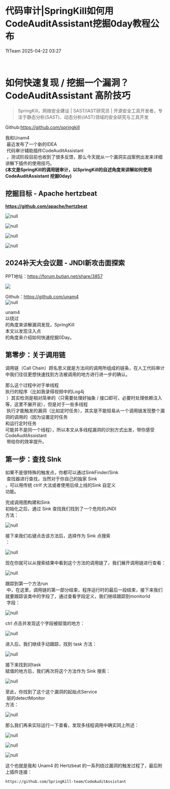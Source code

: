 #  代码审计|SpringKill如何用CodeAuditAssistant挖掘0day教程公布   
 TtTeam   2025-04-22 03:27  
  
   
  
# 如何快速复现 / 挖掘一个漏洞？CodeAuditAssistant 高阶技巧  
> SpringKill，网络安全建设 | SAST/IAST研究员 | 开源安全工具开发者，专注于静态分析(SAST)、动态分析(IAST)领域的安全研究与工具开发  
  
Github:https://github.com/springkill  
  
  
我和Unam4  
 最近发布了一个新的IDEA  
 代码审计辅助插件CodeAuditAssistant  
 ，测试阶段目前也收到了很多反馈，那么今天就从一个漏洞实战案例出发来详细讲解下插件的使用技巧。  
**(本文是SpringKill的调用链审计，以SpringKill的自述角度来讲解如何使用CodeAuditAssistant 挖掘0day)**  
  
## 挖掘目标 - Apache hertzbeat  
  
**https://github.com/apache/hertzbeat**  
  
![](https://mmbiz.qpic.cn/sz_mmbiz_jpg/hFPkDXcMlMsItnV9OKcTENTwSOyNDnicN1CkcLrRT5Bq1qVYDYHrHwMOxnyibHPy9DLccMHeHLk0gITL1L10YiaxQ/640?wx_fmt=jpeg&from=appmsg "null")  
  
  
![](https://mmbiz.qpic.cn/sz_mmbiz_jpg/hFPkDXcMlMsItnV9OKcTENTwSOyNDnicNbUJMLyHTwtW40p8onTGOl83gHMMiaf5uvDyhpgErZQ7hicjjGZ6CdNcg/640?wx_fmt=jpeg&from=appmsg "null")  
  
  
![](https://mmbiz.qpic.cn/sz_mmbiz_jpg/hFPkDXcMlMsItnV9OKcTENTwSOyNDnicNicZ1Jy1kFPvQZoneft38dnHHibcY4wC4WsrNSUYFk2HJ2eib8s7DLVw0Q/640?wx_fmt=jpeg&from=appmsg "null")  
  
  
![](https://mmbiz.qpic.cn/sz_mmbiz_jpg/hFPkDXcMlMsItnV9OKcTENTwSOyNDnicNJhvLTzgV9qddn3FPZUkeAv7iacy9eN7GibXtajK3JX5MpRQ7wyV8bzVg/640?wx_fmt=jpeg&from=appmsg "null")  
  
## 2024补天大会议题 - JNDI新攻击面探索  
  
PPT地址：https://forum.butian.net/share/3857  
  
![](https://mmbiz.qpic.cn/sz_mmbiz_png/hFPkDXcMlMsItnV9OKcTENTwSOyNDnicNQibKah2OIgo3x4THqd73KE6dIhGicVhfyv26icuTqqqHjVPiaanqIeCGpQ/640?wx_fmt=png&from=appmsg "")  
  
  
Github：https://github.com/unam4  
![](https://mmbiz.qpic.cn/sz_mmbiz_png/hFPkDXcMlMsItnV9OKcTENTwSOyNDnicNCCyGQeLicO02L2z5BNOiaTibgXRZW1SOUiaLQLc57Kj8LfL6EHMO5icxtcg/640?wx_fmt=png&from=appmsg "null")  
  
  
unam4  
以绕过  
的角度来讲解漏洞发现，SpringKill  
本文以发现注入点  
的角度来介绍如何快速挖掘0Day。  
  
## 第零步：关于调用链  
  
调用链（Call Chain）顾名思义就是方法间的调用所组成的链条，在人工代码审计中我们往往更想快速找到方法被调用的地方进行进一步的确认。  
  
那么这个过程中对于单线程  
执行的程序（比如我录得视频中的Log4j  
 ）其实检测是相对简单的（只需要处理好抽象 / 接口即可，必要时处理依赖注入等，这里不展开说），但是对于一些多线程  
 执行才能触发的漏洞（比如定时任务），其实是不能轻易从一个调用链发现整个漏洞的调用的（因为设置定时任务  
和运行定时任务  
可能并不是同一个线程），所以本文从多线程漏洞的识别方式出发，带你感受CodeAuditAssistant  
 带给你的效率提升。  
## 第一步：查找 SInk  
  
如果不是很特殊的触发点，你都可以通过SinkFinder/Sink  
 查找器进行查找，当然对于你自己的独家 Sink  
，可以用传统 ctrlf 大法或者使用后续上线的Sink 自定义  
功能。  
  
完成调用图构建和Sink  
初始化之后，通过 Sink 查找我们找到了一个危险的JNDI  
方法：  
  
![](https://mmbiz.qpic.cn/sz_mmbiz_png/hFPkDXcMlMsItnV9OKcTENTwSOyNDnicNIFQwb1WxAhupKMfg1xsNJbY9uaP1icLBP6OA1ZBNWOUyun8LGDoGAicQ/640?wx_fmt=png&from=appmsg "null")  
  
  
接下来我们右键点击该方法后，选择作为 Sink 点搜索  
：  
  
![](https://mmbiz.qpic.cn/sz_mmbiz_png/hFPkDXcMlMsItnV9OKcTENTwSOyNDnicNObRk3ew1fKymCVL1AlAYt9Kuuj0xLb3cZ7O5bxMwLp2WuW94blyWlw/640?wx_fmt=png&from=appmsg "null")  
  
  
现在你就可以从搜索结果中看到这个方法的调用链了，我们展开调用链进行查看：  
  
![](https://mmbiz.qpic.cn/sz_mmbiz_png/hFPkDXcMlMsItnV9OKcTENTwSOyNDnicN2o5LlzzC6rYrTEzggGbIicQn0NRZGTzo9TckCbL75NZ1eM1VOdQOtrQ/640?wx_fmt=png&from=appmsg "null")  
  
  
跟踪到第一个方法run  
 中，在这里，调用链的第一部分结束，程序运行时的最后一段结束，接下来我们就要跟踪该类中的字段了，通过查看字段定义，我们继续跟踪到monitorId  
 字段：  
  
![](https://mmbiz.qpic.cn/sz_mmbiz_png/hFPkDXcMlMsItnV9OKcTENTwSOyNDnicNHEyFN2PA8RP6xya1A88EGM2UkSgHoXVLr9ibn6F33FKRbBuShiaLwLSQ/640?wx_fmt=png&from=appmsg "null")  
  
  
ctrl 点击并发现这个字段被赋值的地方：  
  
![](https://mmbiz.qpic.cn/sz_mmbiz_png/hFPkDXcMlMsItnV9OKcTENTwSOyNDnicN1HyKopjIjYS4Dib5ibge14GCA3TByo4piajOv2DdYZXGfaXyot04vXiatw/640?wx_fmt=png&from=appmsg "null")  
  
  
进入后，我们继续手动跟踪，找到 task 方法：  
  
![](https://mmbiz.qpic.cn/sz_mmbiz_png/hFPkDXcMlMsItnV9OKcTENTwSOyNDnicNRZiajick7qeTmCvHFa5K3Aa7UWkunA63vGLHJaMx7qcfQ1Inss3YIhRA/640?wx_fmt=png&from=appmsg "null")  
  
  
接下来找到对task  
赋值的地方后，我们再次将这个方法作为 Sink 搜索：  
  
![](https://mmbiz.qpic.cn/sz_mmbiz_png/hFPkDXcMlMsItnV9OKcTENTwSOyNDnicNULQ2bEib499ujRozBGebnORFl03ISjjFnVYvT9YPOtCTo84fF9I0y4w/640?wx_fmt=png&from=appmsg "null")  
  
  
至此，你找到了这个这个漏洞的起始点Service  
 层的detectMonitor  
方法：  
  
![](https://mmbiz.qpic.cn/sz_mmbiz_png/hFPkDXcMlMsItnV9OKcTENTwSOyNDnicNc8K1obv25B20wyia5z6SZGaS9kJyoZsmAnA0ykPCUrrEKrHJs6lVOzw/640?wx_fmt=png&from=appmsg "null")  
  
  
那么我们再来实际运行一下查看，发现多线程调用中确实同上所述：  
  
![](https://mmbiz.qpic.cn/sz_mmbiz_png/hFPkDXcMlMsItnV9OKcTENTwSOyNDnicNWZicJu2CAfEFoibd9mVicOqYg5h56orIicPd3sia20775OS1kSWRmRDHyBQ/640?wx_fmt=png&from=appmsg "null")  
  
  
![](https://mmbiz.qpic.cn/sz_mmbiz_png/hFPkDXcMlMsItnV9OKcTENTwSOyNDnicNMaKZa3dPYkAkCR5hYmSD55gpPxbjEQA0uRnYQEE3ovpgwSKChMG2cw/640?wx_fmt=png&from=appmsg "null")  
  
  
![](https://mmbiz.qpic.cn/sz_mmbiz_png/hFPkDXcMlMsItnV9OKcTENTwSOyNDnicNJ537j0skzaKJibJD7PrDzCP65yHqaT35UsS3MlrSOVe0gm6vq3vu2BQ/640?wx_fmt=png&from=appmsg "null")  
  
  
这个也就是我和 Unam4 的 Hertzbeat 的一系列绕过漏洞的触发过程了，最后附上插件连接：  
```
https://github.com/SpringKill-team/CodeAuditAssistant
```  
  
  
  
